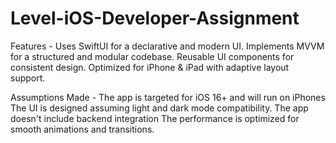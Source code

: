 # Level-iOS-Developer-Assignment
Features -
Uses SwiftUI for a declarative and modern UI.
Implements MVVM for a structured and modular codebase.
Reusable UI components for consistent design.
Optimized for iPhone & iPad with adaptive layout support.


Assumptions Made -
The app is targeted for iOS 16+ and will run on iPhones
The UI is designed assuming light and dark mode compatibility.
The app doesn't include backend integration
The performance is optimized for smooth animations and transitions.
